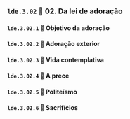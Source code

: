### `lde.3.02` 📑 02. Da lei de adoração

#### `lde.3.02.1` 📃 Objetivo da adoração

#### `lde.3.02.2` 📃 Adoração exterior

#### `lde.3.02.3` 📃 Vida contemplativa

#### `lde.3.02.4` 📃 A prece

#### `lde.3.02.5` 📃 Politeísmo

#### `lde.3.02.6` 📃 Sacrifícios